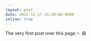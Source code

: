 ```yaml
---
layout: post
date: 2022-12-17 15:59:00-0400
inline: true
---
```


The very first post over this page :sparkles: :smile:
